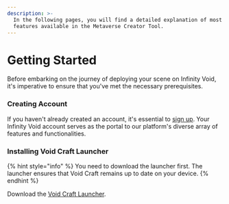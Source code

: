 ```yaml
---
description: >-
  In the following pages, you will find a detailed explanation of most of the
  features available in the Metaverse Creator Tool.
---
```


# Getting Started

Before embarking on the journey of deploying your scene on Infinity Void, it's imperative to ensure that you've met the necessary prerequisites.

### Creating Account  <a href="#install-inworld-to-the-project" id="install-inworld-to-the-project"></a>

If you haven't already created an account, it's essential to [sign up](https://dashboard.infinityvoid.io/). Your Infinity Void account serves as the portal to our platform's diverse array of features and functionalities.

### Installing Void Craft Launcher[​](https://docs.inworld.ai/docs/tutorial-integrations/unreal-engine/getting-started/#installing-visual-studio) <a href="#installing-visual-studio" id="installing-visual-studio"></a>

{% hint style="info" %}
You need to download the launcher first. The launcher ensures that Void Craft remains up to date on your device.
{% endhint %}

Download the [Void Craft Launcher](https://www.voidcraft.infinityvoid.io/).
